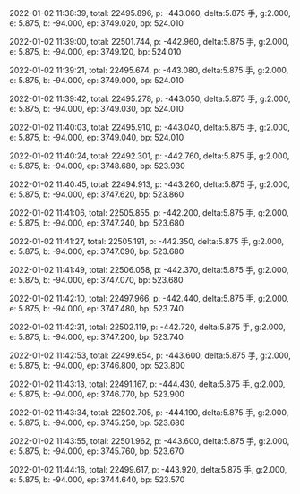 2022-01-02 11:38:39, total: 22495.896, p: -443.060, delta:5.875 手, g:2.000, e: 5.875, b: -94.000, ep: 3749.020, bp: 524.010

2022-01-02 11:39:00, total: 22501.744, p: -442.960, delta:5.875 手, g:2.000, e: 5.875, b: -94.000, ep: 3749.120, bp: 524.010

2022-01-02 11:39:21, total: 22495.674, p: -443.080, delta:5.875 手, g:2.000, e: 5.875, b: -94.000, ep: 3749.000, bp: 524.010

2022-01-02 11:39:42, total: 22495.278, p: -443.050, delta:5.875 手, g:2.000, e: 5.875, b: -94.000, ep: 3749.030, bp: 524.010

2022-01-02 11:40:03, total: 22495.910, p: -443.040, delta:5.875 手, g:2.000, e: 5.875, b: -94.000, ep: 3749.040, bp: 524.010

2022-01-02 11:40:24, total: 22492.301, p: -442.760, delta:5.875 手, g:2.000, e: 5.875, b: -94.000, ep: 3748.680, bp: 523.930

2022-01-02 11:40:45, total: 22494.913, p: -443.260, delta:5.875 手, g:2.000, e: 5.875, b: -94.000, ep: 3747.620, bp: 523.860

2022-01-02 11:41:06, total: 22505.855, p: -442.200, delta:5.875 手, g:2.000, e: 5.875, b: -94.000, ep: 3747.240, bp: 523.680

2022-01-02 11:41:27, total: 22505.191, p: -442.350, delta:5.875 手, g:2.000, e: 5.875, b: -94.000, ep: 3747.090, bp: 523.680

2022-01-02 11:41:49, total: 22506.058, p: -442.370, delta:5.875 手, g:2.000, e: 5.875, b: -94.000, ep: 3747.070, bp: 523.680

2022-01-02 11:42:10, total: 22497.966, p: -442.440, delta:5.875 手, g:2.000, e: 5.875, b: -94.000, ep: 3747.480, bp: 523.740

2022-01-02 11:42:31, total: 22502.119, p: -442.720, delta:5.875 手, g:2.000, e: 5.875, b: -94.000, ep: 3747.200, bp: 523.740

2022-01-02 11:42:53, total: 22499.654, p: -443.600, delta:5.875 手, g:2.000, e: 5.875, b: -94.000, ep: 3746.800, bp: 523.800

2022-01-02 11:43:13, total: 22491.167, p: -444.430, delta:5.875 手, g:2.000, e: 5.875, b: -94.000, ep: 3746.770, bp: 523.900

2022-01-02 11:43:34, total: 22502.705, p: -444.190, delta:5.875 手, g:2.000, e: 5.875, b: -94.000, ep: 3745.250, bp: 523.680

2022-01-02 11:43:55, total: 22501.962, p: -443.600, delta:5.875 手, g:2.000, e: 5.875, b: -94.000, ep: 3745.760, bp: 523.670

2022-01-02 11:44:16, total: 22499.617, p: -443.920, delta:5.875 手, g:2.000, e: 5.875, b: -94.000, ep: 3744.640, bp: 523.570